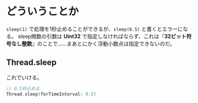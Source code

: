 # どういうことか

`sleep(1)` で処理を1秒止めることができるが、`sleep(0.5)` と書くとエラーになる。
sleep関数の引数は **Uint32** で指定しなければならず、これは『**32ビット符号なし整数**』のことで……まあとにかく浮動小数点は指定できないのだ。

## Thread.sleep

これでいける。

```swift
// 0.5秒止める
Thread.sleep(forTimeInterval: 0.5)
```

